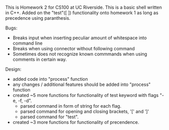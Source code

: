 This is Homework 2 for CS100 at UC Riverside. This is a basic shell written in C++. Added on the "test"([ ]) functionality onto homework 1 as long as precedence using paranthesis.
                                                              
Bugs:
- Breaks input when inserting peculiar amount of whitespace into command line
- Breaks when using connector without following command
- Sometimes does not recognize known commmands when using comments in certain way.
                                                                                             
Design: 
- added code into "process" function
- any changes / additional features should be added into "process" function
- created ~5 more functions for functionality of test keyword with flags "-e, -f, -d".
	- parsed command in form of string for each flag. 
	- parsed command for opening and closing brackets, '[' and ']'
	- parsed command for "test".
- created ~3 more functions for functionality of precendence.
